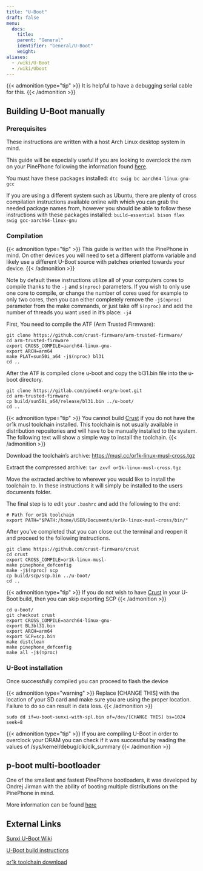```yaml
---
title: "U-Boot"
draft: false
menu:
  docs:
    title:
    parent: "General"
    identifier: "General/U-Boot"
    weight:
aliases:
  - /wiki/U-Boot
  - /wiki/Uboot
---
```


{{< admonition type="tip" >}}
It is helpful to have a debugging serial cable for this.
{{< /admonition >}}

## Building U-Boot manually

### Prerequisites

These instructions are written with a host Arch Linux desktop system in mind.

This guide will be especially useful if you are looking to overclock the ram on your PinePhone following the information found [here](/documentation/General/Overclocking#dram).

You must have these packages installed: `dtc swig bc aarch64-linux-gnu-gcc`

If you are using a different system such as Ubuntu, there are plenty of cross compilation instructions available online with which you can grab the needed package names from, however you should be able to follow these instructions with these packages installed: `build-essential bison flex swig gcc-aarch64-linux-gnu`

### Compilation

{{< admonition type="tip" >}}
This guide is written with the PinePhone in mind. On other devices you will need to set a different platform variable and likely use a different U-Boot source with patches oriented towards your device.
{{< /admonition >}}

Note by default these instructions utilize all of your computers cores to compile thanks to the `-j` and `$(nproc)` parameters. If you wish to only use one core to compile, or change the number of cores used for example to only two cores, then you can either completely remove the `-j$(nproc)` parameter from the make commands, or just take off `$(nproc)` and add the number of threads you want used in it’s place: `-j4`

First, You need to compile the ATF (Arm Trusted Firmware):

```shell
git clone https://github.com/crust-firmware/arm-trusted-firmware/
cd arm-trusted-firmware
export CROSS_COMPILE=aarch64-linux-gnu-
export ARCH=arm64
make PLAT=sun50i_a64 -j$(nproc) bl31
cd ..
```

After the ATF is compiled clone u-boot and copy the bl31.bin file into the u-boot directory.

```shell
git clone https://gitlab.com/pine64-org/u-boot.git
cd arm-trusted-firmware
cp build/sun50i_a64/release/bl31.bin ../u-boot/
cd ..
```

{{< admonition type="tip" >}}
You cannot build [Crust](/documentation/PinePhone/Software/Crust) if you do not have the or1k musl toolchain installed. This toolchain is not usually available in distribution repositories and will have to be manually installed to the system. The following text will show a simple way to install the toolchain.
{{< /admonition >}}

Download the toolchain’s archive: https://musl.cc/or1k-linux-musl-cross.tgz

Extract the compressed archive: `tar zxvf or1k-linux-musl-cross.tgz`

Move the extracted archive to wherever you would like to install the toolchain to. In these instructions it will simply be installed to the users documents folder.

The final step is to edit your `.bashrc` and add the following to the end:

```shell
# Path for or1k toolchain
export PATH="$PATH:/home/USER/Documents/or1k-linux-musl-cross/bin/"
```

After you’ve completed that you can close out the terminal and reopen it and proceed to the following instructions.

```shell
git clone https://github.com/crust-firmware/crust
cd crust
export CROSS_COMPILE=or1k-linux-musl-
make pinephone_defconfig
make -j$(nproc) scp
cp build/scp/scp.bin ../u-boot/
cd ..
```

{{< admonition type="tip" >}}
If you do not wish to have [Crust](/documentation/PinePhone/Software/Crust) in your U-Boot build, then you can skip exporting SCP
{{< /admonition >}}

```shell
cd u-boot/
git checkout crust
export CROSS_COMPILE=aarch64-linux-gnu-
export BL3bl31.bin
export ARCH=arm64
export SCP=scp.bin
make distclean
make pinephone_defconfig
make all -j$(nproc)
```

### U-Boot installation

Once successfully compiled you can proceed to flash the device

{{< admonition type="warning" >}}
 Replace [CHANGE THIS] with the location of your SD card and make sure you are using the proper location. Failure to do so can result in data loss.
{{< /admonition >}}

```shell
sudo dd if=u-boot-sunxi-with-spl.bin of=/dev/[CHANGE THIS] bs=1024 seek=8
```

{{< admonition type="tip" >}}
If you are compiling U-Boot in order to overclock your DRAM you can check if it was successful by reading the values of /sys/kernel/debug/clk/clk_summary
{{< /admonition >}}

## p-boot multi-bootloader

One of the smallest and fastest PinePhone bootloaders, it was developed by Ondrej Jirman with the ability of booting multiple distributions on the PinePhone in mind.

More information can be found [here](https://xnux.eu/p-boot/)

## External Links

[Sunxi U-Boot Wiki](https://linux-sunxi.org/Mainline_U-Boot)

[U-Boot build instructions](https://raw.githubusercontent.com/u-boot/u-boot/master/board/sunxi/README.sunxi64)

[or1k toolchain download](https://musl.cc/or1k-linux-musl-cross.tgz)
